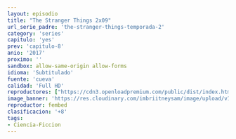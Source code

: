 ```yaml
---
layout: episodio
title: "The Stranger Things 2x09"
url_serie_padre: 'the-stranger-things-temporada-2'
category: 'series'
capitulo: 'yes'
prev: 'capitulo-8'
anio: '2017'
proximo: ''
sandbox: allow-same-origin allow-forms
idioma: 'Subtitulado'
fuente: 'cueva'
calidad: 'Full HD'
reproductores: ["https://cdn3.openloadpremium.com/public/dist/index.html?id=d03c6c0e2a1b63b0f338d7e4dcba8f2b"]
image_banner: 'https://res.cloudinary.com/imbriitneysam/image/upload/v1546469181/stranger-2-banner-min.jpg'
reproductor: fembed
clasificacion: '+8'
tags:
- Ciencia-Ficcion
---
```












